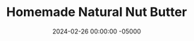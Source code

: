 ---
layout: post
title:  "Homemade Natural Nut Butter"
date:   2024-02-26 00:00:00 -05000
categories: 
- Recipes
- Sauces, etc.
permalink: /recipes/natural-peanut-butter
image: /assets/Food/Spreads, Sauces, Toppings/PB/pb-cover.jpg
ing: pb-ing
facts: pb-facts
Prep: 15
Rest: 
Cook: 
Source1: https://cookieandkate.com/homemade-almond-butter-recipe/#tasty-recipes-27865-jump-target
Source2: 
Description: Ah the humble peanut butter. Nice natural, smooth, pourable natural peanut butter. None of that fake no-stir peanut spread stuff, this is the real deal, and is possibly the easiest thing to ever make. As long as you have a good food processor, you'll end up with the best peanut butter you've ever had. Just keep blending until it's super smooth. It might take some time, so don't give up too early! PBJ is my personal kryptonite, so see what I use for jelly and bread below<br><p><a href="ww-bread">100% Whole Wheat Bread</a></p><p><a href="apple-spread">No Sugar Added Apple Spread</a></p>
Instructions: 
- You can use whatever kind of nuts you like for this recipe.  Peanuts, almonds, pistachios, cashews, you name it.  For nut free alternatives, you can also use unsweetened shredded coconut flakes, sunflower seeds, or pumpkin seeds.  The concept is exactly the same<br><br>

- If the nuts are raw, pour them onto a cookie sheet with aluminum foil. Roast for 10 minutes at 350F. If the nuts are already roasted, ignore this step<br><br>

- Add just the nuts into a food processor, and process until smooth (on high). Stop every minute to scrape down the sides<br><br>
- <center><img src="/assets/Food/Spreads, Sauces, Toppings/PB/pb-2.jpg" alt="" class="instruction-image"></center><br>

- Only when it is smooth, season with salt to taste.  You can also add any other flavorings, such as cinnamon, vanilla, or almond extract<br><br>

- Blend some more to mix it up, make sure it is very very smooth. It should be runny, almost as if it was melted. Store in a mason jar at room temperature
---